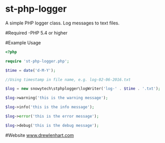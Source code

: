 st-php-logger
===============

A simple PHP logger class.  Log messages to text files.

#Required
-PHP 5.4 or higher

#Example Usage
``` php
<?php

require 'st-php-logger.php';

$time = date('d-M-Y');

//Using timestamp in file name, e.g. log-02-06-2016.txt

$log = new snowytech\stphplogger\logWriter('log-' . $time . '.txt');

$log->warning('this is the warning message');

$log->info('this is the info message');

$log->error('this is the error message');

$log->debug('this is the debug message');
```

#Website
www.drewlenhart.com